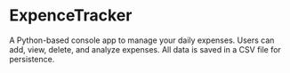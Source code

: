 # ExpenceTracker
A Python-based console app to manage your daily expenses. Users can add, view, delete, and analyze expenses. All data is saved in a CSV file for persistence.
